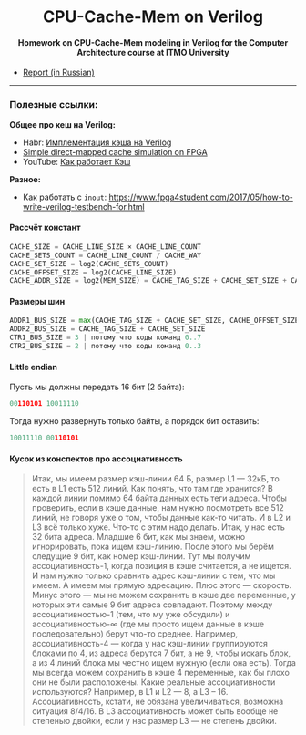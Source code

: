 <h1 align="center">CPU-Cache-Mem on Verilog</h1>
<h4 align="center">Homework on CPU-Cache-Mem modeling in Verilog for the Computer Architecture course at ITMO University</h4>

- [Report (in Russian)](https://github.com/npanuhin/ITMO-Verilog/blob/master/report/report.pdf?raw=true)

---

### Полезные ссылки:

**Общее про кеш на Verilog:**
- Habr: [Имплементация кэша на Verilog](https://habr.com/ru/post/461611/)
- [Simple direct-mapped cache simulation on FPGA](https://github.com/psnjk/SimpleCache)
- YouTube: [Как работает Кэш](https://youtu.be/7n_8cOBpQrg)

**Разное:**
- Как работать с `inout`: https://www.fpga4student.com/2017/05/how-to-write-verilog-testbench-for.html


#### Рассчёт констант
```py
CACHE_SIZE = CACHE_LINE_SIZE × CACHE_LINE_COUNT
CACHE_SETS_COUNT = CACHE_LINE_COUNT / CACHE_WAY
CACHE_SET_SIZE = log2(CACHE_SETS_COUNT)
CACHE_OFFSET_SIZE = log2(CACHE_LINE_SIZE)
CACHE_ADDR_SIZE = log2(MEM_SIZE) = CACHE_TAG_SIZE + CACHE_SET_SIZE + CACHE_OFFSET_SIZE
```

#### Размеры шин
```py
ADDR1_BUS_SIZE = max(CACHE_TAG_SIZE + CACHE_SET_SIZE, CACHE_OFFSET_SIZE)
ADDR2_BUS_SIZE = CACHE_TAG_SIZE + CACHE_SET_SIZE
CTR1_BUS_SIZE = 3 | потому что коды команд 0..7
CTR2_BUS_SIZE = 2 | потому что коды команд 0..3
```

#### Little endian

Пусть мы должны передать 16 бит (2 байта):
```py
00110101 10011110
```

Тогда нужно развернуть только байты, а порядок бит оставить:
```py
10011110 00110101
```

#### Кусок из конспектов про ассоциативность
> Итак, мы имеем размер кэш-линии 64 Б, размер L1 — 32кБ, то есть в L1 есть 512 линий. Как понять, что там где хранится? В каждой линии помимо 64 байта данных есть теги адреса. Чтобы проверить, если в кэше данные, нам нужно посмотреть все 512 линий, не говоря уже о том, чтобы данные как-то читать. И в L2 и L3 всё только хуже. Что-то с этим надо делать. Итак, у нас есть 32 бита адреса. Младшие 6 бит, как мы знаем, можно игнорировать, пока ищем кэш-линию. После этого мы берём следущие 9 бит, как номер кэш-линии. Тут мы получим ассоциативность-1, когда позиция в кэше считается, а не ищется. И нам нужно только сравнить адрес кэш-линии с тем, что мы имеем. А имеем мы прямую адресацию. Плюс этого — скорость. Минус этого — мы не можем сохранить в кэше две переменные, у которых эти самые 9 бит адреса совпадают. Поэтому между ассоциативностью-1 (тем, что му уже обсудили) и ассоциативностью-∞ (где мы просто ищем данные в кэше последовательно) берут что-то среднее. Например, ассоциативность-4 — когда у нас кэш-линии группируются блоками по 4, из адреса берутся 7 бит, а не 9, чтобы искать блок, а из 4 линий блока мы честно ищем нужную (если она есть). Тогда мы всегда можем сохранить в кэше 4 переменные, как бы плохо они не были расположены. Какие реальные ассоциативности используются? Например, в L1 и L2 — 8, а L3 – 16. Ассоциативность, кстати, не обязана увеличиваться, возможна ситуация 8/4/16. В L3 ассоциативность может быть вообще не степенью двойки, если у нас размер L3 — не степень двойки.
